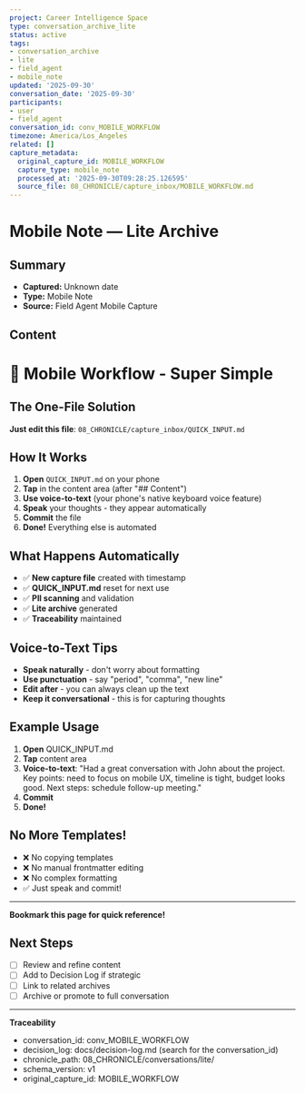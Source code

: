 ```yaml
---
project: Career Intelligence Space
type: conversation_archive_lite
status: active
tags:
- conversation_archive
- lite
- field_agent
- mobile_note
updated: '2025-09-30'
conversation_date: '2025-09-30'
participants:
- user
- field_agent
conversation_id: conv_MOBILE_WORKFLOW
timezone: America/Los_Angeles
related: []
capture_metadata:
  original_capture_id: MOBILE_WORKFLOW
  capture_type: mobile_note
  processed_at: '2025-09-30T09:28:25.126595'
  source_file: 08_CHRONICLE/capture_inbox/MOBILE_WORKFLOW.md
---
```


# Mobile Note — Lite Archive

## Summary
- **Captured:** Unknown date
- **Type:** Mobile Note
- **Source:** Field Agent Mobile Capture

## Content
# 📱 Mobile Workflow - Super Simple

## The One-File Solution

**Just edit this file**: `08_CHRONICLE/capture_inbox/QUICK_INPUT.md`

## How It Works

1. **Open** `QUICK_INPUT.md` on your phone
2. **Tap** in the content area (after "## Content")
3. **Use voice-to-text** (your phone's native keyboard voice feature)
4. **Speak** your thoughts - they appear automatically
5. **Commit** the file
6. **Done!** Everything else is automated

## What Happens Automatically

- ✅ **New capture file** created with timestamp
- ✅ **QUICK_INPUT.md** reset for next use
- ✅ **PII scanning** and validation
- ✅ **Lite archive** generated
- ✅ **Traceability** maintained

## Voice-to-Text Tips

- **Speak naturally** - don't worry about formatting
- **Use punctuation** - say "period", "comma", "new line"
- **Edit after** - you can always clean up the text
- **Keep it conversational** - this is for capturing thoughts

## Example Usage

1. **Open** QUICK_INPUT.md
2. **Tap** content area
3. **Voice-to-text**: "Had a great conversation with John about the project. Key points: need to focus on mobile UX, timeline is tight, budget looks good. Next steps: schedule follow-up meeting."
4. **Commit**
5. **Done!**

## No More Templates!

- ❌ No copying templates
- ❌ No manual frontmatter editing  
- ❌ No complex formatting
- ✅ Just speak and commit!

---

**Bookmark this page for quick reference!**


## Next Steps
- [ ] Review and refine content
- [ ] Add to Decision Log if strategic
- [ ] Link to related archives
- [ ] Archive or promote to full conversation

---

**Traceability**
- conversation_id: conv_MOBILE_WORKFLOW
- decision_log: docs/decision-log.md (search for the conversation_id)
- chronicle_path: 08_CHRONICLE/conversations/lite/
- schema_version: v1
- original_capture_id: MOBILE_WORKFLOW
